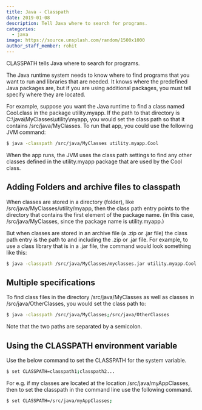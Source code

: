 ```yaml
---
title: Java - Classpath
date: 2019-01-08
description: Tell Java where to search for programs.
categories:
  - java
image: https://source.unsplash.com/random/1500x1000
author_staff_member: rohit
---
```


CLASSPATH tells Java where to search for programs.

The Java runtime system needs to know where to find programs that you want to run and libraries that are needed. It knows where the predefined Java packages are, but if you are using additional packages, you must tell specify where they are located.

For example, suppose you want the Java runtime to find a class named Cool.class in the package utility.myapp. If the path to that directory is C:\java\MyClasses\utility\myapp, you would set the class path so that it contains /src/java/MyClasses. To run that app, you could use the following JVM command:

```bash
$ java -classpath /src/java/MyClasses utility.myapp.Cool 
``` 

When the app runs, the JVM uses the class path settings to find any other classes defined in the utility.myapp package that are used by the Cool class.

## Adding Folders and archive files to classpath
When classes are stored in a directory (folder), like /src/java/MyClasses/utility/myapp, then the class path entry points to the directory that contains the first element of the package name. (in this case, /src/java/MyClasses, since the package name is utility.myapp.) 

But when classes are stored in an archive file (a .zip or .jar file) the class path entry is the path to and including the .zip or .jar file. For example, to use a class library that is in a .jar file, the command would look something like this: 

```bash
$ java -classpath /src/java/MyClasses/myclasses.jar utility.myapp.Cool
```

## Multiple specifications
To find class files in the directory /src/java/MyClasses as well as classes in /src/java/OtherClasses, you would set the class path to: 
```bash
$ java -classpath /src/java/MyClasses;/src/java/OtherClasses 
``` 
Note that the two paths are separated by a semicolon. 

## Using the CLASSPATH environment variable
Use the below command to set the CLASSPATH for the system variable.
```bash
$ set CLASSPATH=classpath1;classpath2...
``` 
For e.g. if my classes are located at the location /src/java/myAppClasses, then to set the classpath in the command line use the following command.

```bash
$ set CLASSPATH=/src/java/myAppClasses;
```











